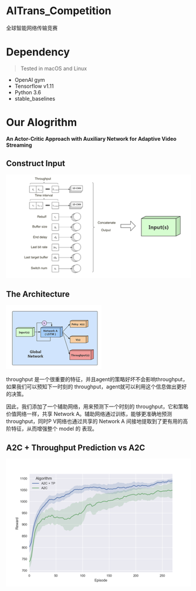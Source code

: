 # AITrans_Competition
全球智能网络传输竞赛

# Dependency
> Tested in macOS and Linux

* OpenAI gym
* Tensorflow v1.11
* Python  3.6
* stable_baselines

# Our Alogrithm
**An Actor-Critic Approach with Auxiliary Network  for Adaptive Video Streaming**

## Construct Input
![](assets/markdown-img-paste-20190305141006336.png)

## The Architecture
![](assets/markdown-img-paste-20190305141130191.png)

throughput 是一个很重要的特征，并且agent的策略好坏不会影响throughput，如果我们可以预知下一时刻的 throughput，agent就可以利用这个信息做出更好的决策。

因此，我们添加了一个辅助网络，用来预测下一个时刻的 throughput，它和策略价值网络一样，共享 Network A。辅助网络通过训练，能够更准确地预测 throughput，同时P V网络也通过共享的 Network A 间接地提取到了更有用的高阶特征，从而增强整个 model 的 表现。

## A2C + Throughput Prediction vs A2C
![](assets/markdown-img-paste-20190305141228433.png)

